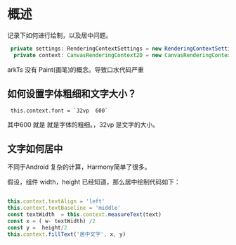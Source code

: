 
# 概述

记录下如何进行绘制，以及居中问题。


```ts
 private settings: RenderingContextSettings = new RenderingContextSettings(true)
  private context: CanvasRenderingContext2D = new CanvasRenderingContext2D(this.settings)
```

arkTs 没有 Paint(画笔)的概念。导致口水代码严重

##  如何设置字体粗细和文字大小？

```
 this.context.font = `32vp  600`
```
其中600 就是 就是字体的粗细。，32vp 是文字的大小。


## 文字如何居中

不同于Android 复杂的计算，Harmony简单了很多。


假设，组件 width，height 已经知道，那么居中绘制代码如下：

```ts

this.context.textAlign = 'left'
this.context.textBaseline = 'middle'
const textWidth  = this.context.measureText(text)
const x = ( w- textWidth) /2
const y =  height/2
this.context.fillText('居中文字', x, y)

```
